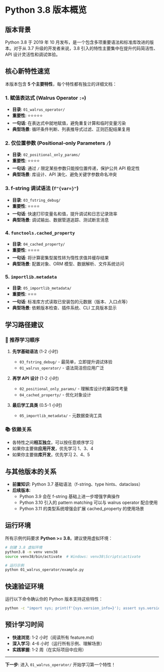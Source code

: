 # Python 3.8 版本概览

## 版本背景

Python 3.8 于 2019 年 10 月发布，是一个包含多项重要语法和标准库改进的版本。对于从 3.7 升级的开发者来说，3.8 引入的特性主要集中在提升代码简洁性、API 设计灵活性和调试体验。

## 核心新特性速览

本版本包含 **5 个主要特性**，每个特性都有独立的详细文档：

### 1. 赋值表达式 (Walrus Operator `:=`)
- **目录**: `01_walrus_operator/`
- **重要性**: ⭐⭐⭐⭐⭐
- **一句话**: 在表达式中就地赋值，避免重复计算和临时变量污染
- **典型场景**: 循环条件判断、列表推导式过滤、正则匹配结果复用

### 2. 仅位置参数 (Positional-only Parameters `/`)
- **目录**: `02_positional_only_params/`
- **重要性**: ⭐⭐⭐⭐
- **一句话**: 通过 `/` 限定某些参数只能按位置传递，保护公共 API 稳定性
- **典型场景**: 库设计、API 演化、避免关键字参数命名冲突

### 3. f-string 调试语法 (`f"{var=}"`)
- **目录**: `03_fstring_debug/`
- **重要性**: ⭐⭐⭐⭐
- **一句话**: 快速打印变量名和值，提升调试和日志记录效率
- **典型场景**: 调试输出、数据管道追踪、测试断言消息

### 4. `functools.cached_property`
- **目录**: `04_cached_property/`
- **重要性**: ⭐⭐⭐⭐
- **一句话**: 将计算密集型属性转为惰性求值并缓存结果
- **典型场景**: 配置对象、ORM 模型、数据解析、文件系统访问

### 5. `importlib.metadata`
- **目录**: `05_importlib_metadata/`
- **重要性**: ⭐⭐⭐
- **一句话**: 标准库方式读取已安装包的元数据（版本、入口点等）
- **典型场景**: 依赖版本检查、插件系统、CLI 工具版本显示

## 学习路径建议

### 🎯 推荐学习顺序

1. **先学基础语法** (1-2 小时)
   - `03_fstring_debug/` - 最简单，立即提升调试体验
   - `01_walrus_operator/` - 语法简洁但应用广泛

2. **再学 API 设计** (1-2 小时)
   - `02_positional_only_params/` - 理解库设计的兼容性考量
   - `04_cached_property/` - 优化对象设计

3. **最后学工具类** (0.5-1 小时)
   - `05_importlib_metadata/` - 元数据查询工具

### 📚 依赖关系

- 各特性之间**相互独立**，可以按任意顺序学习
- 如果你主要做**应用开发**，优先学习 1、3、4
- 如果你主要做**库开发**，优先学习 2、4、5

## 与其他版本的关系

- **前置知识**: Python 3.7 基础语法（f-string、type hints、dataclass）
- **后续版本**:
  - Python 3.9 会在 f-string 基础上进一步增强字典操作
  - Python 3.10 引入的 pattern matching 可以与 walrus operator 配合使用
  - Python 3.11 的类型系统增强会扩展 cached_property 的使用场景

## 运行环境

所有示例代码要求 **Python >= 3.8**。建议使用虚拟环境：

```bash
# 创建 3.8 虚拟环境
python3.8 -m venv venv38
source venv38/bin/activate  # Windows: venv38\Scripts\activate

# 运行示例
python 01_walrus_operator/example.py
```

## 快速验证环境

运行以下命令确认你的 Python 版本支持这些特性：

```bash
python -c "import sys; print(f'{sys.version_info=}'); assert sys.version_info >= (3, 8)"
```

## 预计学习时间

- **快速浏览**: 1-2 小时（阅读所有 feature.md）
- **深入学习**: 4-6 小时（运行所有示例、理解场景）
- **实践掌握**: 1-2 周（在实际项目中应用）

---

**下一步**: 进入 `01_walrus_operator/` 开始学习第一个特性！

